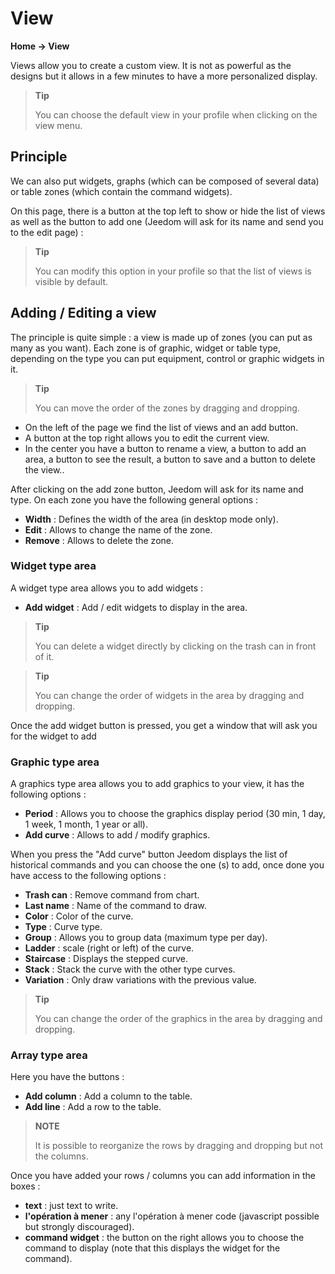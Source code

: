 # View
**Home → View**

Views allow you to create a custom view.
It is not as powerful as the designs but it allows in a few minutes to have a more personalized display.

> **Tip**
>
> You can choose the default view in your profile when clicking on the view menu.

## Principle

We can also put widgets, graphs (which can be composed of several data) or table zones (which contain the command widgets).

On this page, there is a button at the top left to show or hide the list of views as well as the button to add one (Jeedom will ask for its name and send you to the edit page) :

> **Tip**
>
> You can modify this option in your profile so that the list of views is visible by default.

## Adding / Editing a view

The principle is quite simple : a view is made up of zones (you can put as many as you want). Each zone is of graphic, widget or table type, depending on the type you can put equipment, control or graphic widgets in it.

> **Tip**
>
> You can move the order of the zones by dragging and dropping.

- On the left of the page we find the list of views and an add button.
- A button at the top right allows you to edit the current view.
- In the center you have a button to rename a view, a button to add an area, a button to see the result, a button to save and a button to delete the view..

After clicking on the add zone button, Jeedom will ask for its name and type.
On each zone you have the following general options :

- **Width** : Defines the width of the area (in desktop mode only).
- **Edit** : Allows to change the name of the zone.
- **Remove** : Allows to delete the zone.

### Widget type area

A widget type area allows you to add widgets :

- **Add widget** : Add / edit widgets to display in the area.

> **Tip**
>
> You can delete a widget directly by clicking on the trash can in front of it.

> **Tip**
>
> You can change the order of widgets in the area by dragging and dropping.

Once the add widget button is pressed, you get a window that will ask you for the widget to add

### Graphic type area

A graphics type area allows you to add graphics to your view, it has the following options :

- **Period** : Allows you to choose the graphics display period (30 min, 1 day, 1 week, 1 month, 1 year or all).
- **Add curve** : Allows to add / modify graphics.

When you press the &quot;Add curve&quot; button Jeedom displays the list of historical commands and you can choose the one (s) to add, once done you have access to the following options :

- **Trash can** : Remove command from chart.
- **Last name** : Name of the command to draw.
- **Color** : Color of the curve.
- **Type** : Curve type.
- **Group** : Allows you to group data (maximum type per day).
- **Ladder** : scale (right or left) of the curve.
- **Staircase** : Displays the stepped curve.
- **Stack** : Stack the curve with the other type curves.
- **Variation** : Only draw variations with the previous value.

> **Tip**
>
> You can change the order of the graphics in the area by dragging and dropping.

### Array type area

Here you have the buttons :

- **Add column** : Add a column to the table.
- **Add line** : Add a row to the table.

> **NOTE**
>
> It is possible to reorganize the rows by dragging and dropping but not the columns.

Once you have added your rows / columns you can add information in the boxes :

- **text** : just text to write.
- **l'opération à mener** : any l'opération à mener code (javascript possible but strongly discouraged).
- **command widget** : the button on the right allows you to choose the command to display (note that this displays the widget for the command).


